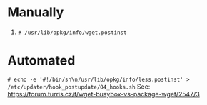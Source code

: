 # Manually

1. `# /usr/lib/opkg/info/wget.postinst`

# Automated
`# echo -e '#!/bin/sh\n/usr/lib/opkg/info/less.postinst' > /etc/updater/hook_postupdate/04_hooks.sh`
See: https://forum.turris.cz/t/wget-busybox-vs-package-wget/2547/3
